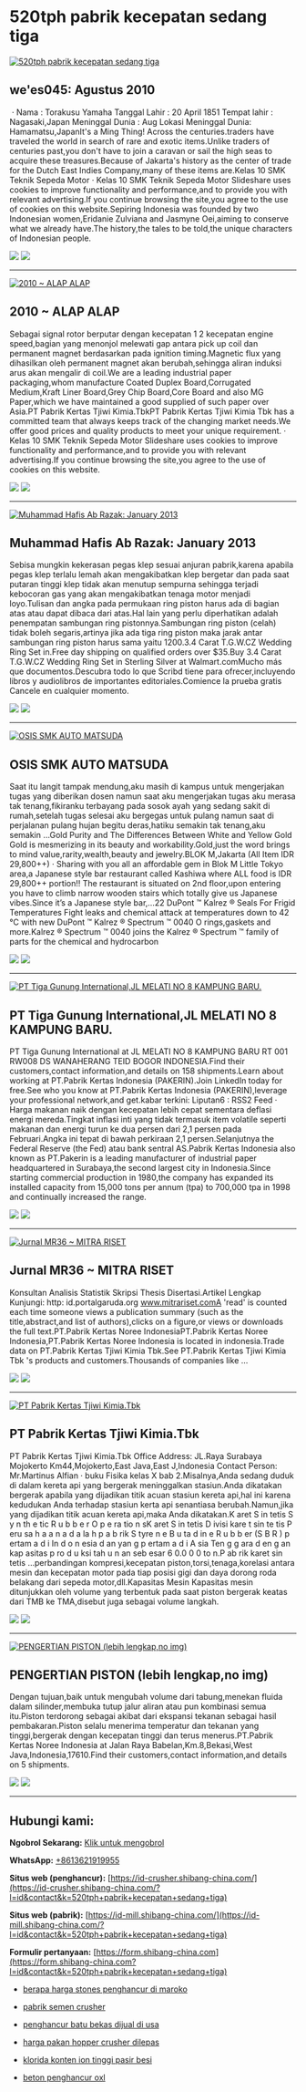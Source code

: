# 520tph pabrik kecepatan sedang tiga

<a href="https://swt.shibang-china.com/?l=id&img&k=520tph+pabrik+kecepatan+sedang+tiga" target="_blank">![520tph pabrik kecepatan sedang tiga](http://static.shibang-china.com/all-800x300/847.jpg)</a>

## we'es045: Agustus 2010
&nbsp;&#0183;&#32;Nama : Torakusu Yamaha Tanggal Lahir : 20 April 1851 Tempat lahir : Nagasaki,Japan Meninggal Dunia : Aug Lokasi Meninggal Dunia: Hamamatsu,JapanIt's a Ming Thing! Across the centuries.traders have traveled the world in search of rare and exotic items.Unlike traders of centuries past,you don't have to join a caravan or sail the high seas to acquire these treasures.Because of Jakarta's history as the center of trade for the Dutch East Indies Company,many of these items are.Kelas 10 SMK Teknik Sepeda Motor&nbsp;&#0183;&#32;Kelas 10 SMK Teknik Sepeda Motor Slideshare uses cookies to improve functionality and performance,and to provide you with relevant advertising.If you continue browsing the site,you agree to the use of cookies on this website.Sepiring Indonesia was founded by two Indonesian women,Eridanie Zulviana and Jasmyne Oei,aiming to conserve what we already have.The history,the tales to be told,the unique characters of Indonesian people.


<a href="https://whatsapp.shibangsoft.com/WhatsApp.php" target="_blank" title="WhatsApp">![](http://static.shibang-china.com/icon/whatsapp.png)</a> <a href="https://swt.shibang-china.com/?l=id&icon&k=520tph+pabrik+kecepatan+sedang+tiga" target="_blank">![](http://static.shibang-china.com/icon/chat-id.png)</a>

---

<a href="https://swt.shibang-china.com/?l=id&img&k=520tph+pabrik+kecepatan+sedang+tiga" target="_blank">![2010 ~ ALAP ALAP](http://static.shibang-china.com/all-800x300/924.jpg)</a>

## 2010 ~ ALAP ALAP
Sebagai signal rotor berputar dengan kecepatan 1 2 kecepatan engine speed,bagian yang menonjol melewati gap antara pick up coil dan permanent magnet berdasarkan pada ignition timing.Magnetic flux yang dihasilkan oleh permanent magnet akan berubah,sehingga aliran induksi arus akan mengalir di coil.We are a leading industrial paper packaging,whom manufacture Coated Duplex Board,Corrugated Medium,Kraft Liner Board,Grey Chip Board,Core Board and also MG Paper,which we have maintained a good supplied of such paper over Asia.PT Pabrik Kertas Tjiwi Kimia.TbkPT Pabrik Kertas Tjiwi Kimia Tbk has a committed team that always keeps track of the changing market needs.We offer good prices and quality products to meet your unique requirement.&nbsp;&#0183;&#32;Kelas 10 SMK Teknik Sepeda Motor Slideshare uses cookies to improve functionality and performance,and to provide you with relevant advertising.If you continue browsing the site,you agree to the use of cookies on this website.


<a href="https://whatsapp.shibangsoft.com/WhatsApp.php" target="_blank" title="WhatsApp">![](http://static.shibang-china.com/icon/whatsapp.png)</a> <a href="https://swt.shibang-china.com/?l=id&icon&k=520tph+pabrik+kecepatan+sedang+tiga" target="_blank">![](http://static.shibang-china.com/icon/chat-id.png)</a>

---

<a href="https://swt.shibang-china.com/?l=id&img&k=520tph+pabrik+kecepatan+sedang+tiga" target="_blank">![Muhammad Hafis Ab Razak: January 2013](http://static.shibang-china.com/all-800x300/1223.jpg)</a>

## Muhammad Hafis Ab Razak: January 2013
Sebisa mungkin kekerasan pegas klep sesuai anjuran pabrik,karena apabila pegas klep terlalu lemah akan mengakibatkan klep bergetar dan pada saat putaran tinggi klep tidak akan menutup sempurna sehingga terjadi kebocoran gas yang akan mengakibatkan tenaga motor menjadi loyo.Tulisan dan angka pada permukaan ring piston harus ada di bagian atas atau dapat dibaca dari atas.Hal lain yang perlu diperhatikan adalah penempatan sambungan ring pistonnya.Sambungan ring piston (celah) tidak boleh segaris,artinya jika ada tiga ring piston maka jarak antar sambungan ring piston harus sama yaitu 1200.3.4 Carat T.G.W.CZ Wedding Ring Set in.Free day shipping on qualified orders over $35.Buy 3.4 Carat T.G.W.CZ Wedding Ring Set in Sterling Silver at Walmart.comMucho m&#225;s que documentos.Descubra todo lo que Scribd tiene para ofrecer,incluyendo libros y audiolibros de importantes editoriales.Comience la prueba gratis Cancele en cualquier momento.


<a href="https://whatsapp.shibangsoft.com/WhatsApp.php" target="_blank" title="WhatsApp">![](http://static.shibang-china.com/icon/whatsapp.png)</a> <a href="https://swt.shibang-china.com/?l=id&icon&k=520tph+pabrik+kecepatan+sedang+tiga" target="_blank">![](http://static.shibang-china.com/icon/chat-id.png)</a>

---

<a href="https://swt.shibang-china.com/?l=id&img&k=520tph+pabrik+kecepatan+sedang+tiga" target="_blank">![OSIS SMK AUTO MATSUDA](http://static.shibang-china.com/all-800x300/245.jpg)</a>

## OSIS SMK AUTO MATSUDA
Saat itu langit tampak mendung,aku masih di kampus untuk mengerjakan tugas yang diberikan dosen namun saat aku mengerjakan tugas aku merasa tak tenang,fikiranku terbayang pada sosok ayah yang sedang sakit di rumah,setelah tugas selesai aku bergegas untuk pulang namun saat di perjalanan pulang hujan begitu deras,hatiku semakin tak tenang,aku semakin …Gold Purity and The Differences Between White and Yellow Gold Gold is mesmerizing in its beauty and workability.Gold,just the word brings to mind value,rarity,wealth,beauty and jewelry.BLOK M,Jakarta (All Item IDR 29,800++)&nbsp;&#0183;&#32;Sharing with you all an affordable gem in Blok M Little Tokyo area,a Japanese style bar restaurant called Kashiwa where ALL food is IDR 29,800++ portion!! The restaurant is situated on 2nd floor,upon entering you have to climb narrow wooden stairs which totally give us Japanese vibes.Since it’s a Japanese style bar,…22 DuPont ™ Kalrez &#174; Seals For Frigid Temperatures Fight leaks and chemical attack at temperatures down to 42 &#176;C with new DuPont ™ Kalrez &#174; Spectrum ™ 0040 O rings,gaskets and more.Kalrez &#174; Spectrum ™ 0040 joins the Kalrez &#174; Spectrum ™ family of parts for the chemical and hydrocarbon


<a href="https://whatsapp.shibangsoft.com/WhatsApp.php" target="_blank" title="WhatsApp">![](http://static.shibang-china.com/icon/whatsapp.png)</a> <a href="https://swt.shibang-china.com/?l=id&icon&k=520tph+pabrik+kecepatan+sedang+tiga" target="_blank">![](http://static.shibang-china.com/icon/chat-id.png)</a>

---

<a href="https://swt.shibang-china.com/?l=id&img&k=520tph+pabrik+kecepatan+sedang+tiga" target="_blank">![PT Tiga Gunung International,JL MELATI NO 8 KAMPUNG BARU.](http://static.shibang-china.com/all-800x300/1442.jpg)</a>

## PT Tiga Gunung International,JL MELATI NO 8 KAMPUNG BARU.
PT Tiga Gunung International at JL MELATI NO 8 KAMPUNG BARU RT 001 RW008 DS WANAHERANG TEID BOGOR INDONESIA.Find their customers,contact information,and details on 158 shipments.Learn about working at PT.Pabrik Kertas Indonesia (PAKERIN).Join LinkedIn today for free.See who you know at PT.Pabrik Kertas Indonesia (PAKERIN),leverage your professional network,and get.kabar terkini: Liputan6 : RSS2 Feed&nbsp;&#0183;&#32;Harga makanan naik dengan kecepatan lebih cepat sementara deflasi energi mereda.Tingkat inflasi inti yang tidak termasuk item volatile seperti makanan dan energi turun ke dua persen dari 2,1 persen pada Februari.Angka ini tepat di bawah perkiraan 2,1 persen.Selanjutnya the Federal Reserve (the Fed) atau bank sentral AS.Pabrik Kertas Indonesia also known as PT.Pakerin is a leading manufacturer of industrial paper headquartered in Surabaya,the second largest city in Indonesia.Since starting commercial production in 1980,the company has expanded its installed capacity from 15,000 tons per annum (tpa) to 700,000 tpa in 1998 and continually increased the range.


<a href="https://whatsapp.shibangsoft.com/WhatsApp.php" target="_blank" title="WhatsApp">![](http://static.shibang-china.com/icon/whatsapp.png)</a> <a href="https://swt.shibang-china.com/?l=id&icon&k=520tph+pabrik+kecepatan+sedang+tiga" target="_blank">![](http://static.shibang-china.com/icon/chat-id.png)</a>

---

<a href="https://swt.shibang-china.com/?l=id&img&k=520tph+pabrik+kecepatan+sedang+tiga" target="_blank">![Jurnal MR36 ~ MITRA RISET](http://static.shibang-china.com/all-800x300/512.jpg)</a>

## Jurnal MR36 ~ MITRA RISET
Konsultan Analisis Statistik Skripsi Thesis Disertasi.Artikel Lengkap Kunjungi: http: id.portalgaruda.org www.mitrariset.comA 'read' is counted each time someone views a publication summary (such as the title,abstract,and list of authors),clicks on a figure,or views or downloads the full text.PT.Pabrik Kertas Noree IndonesiaPT.Pabrik Kertas Noree Indonesia,PT.Pabrik Kertas Noree Indonesia is located in indonesia.Trade data on PT.Pabrik Kertas Tjiwi Kimia Tbk.See PT.Pabrik Kertas Tjiwi Kimia Tbk 's products and customers.Thousands of companies like …


<a href="https://whatsapp.shibangsoft.com/WhatsApp.php" target="_blank" title="WhatsApp">![](http://static.shibang-china.com/icon/whatsapp.png)</a> <a href="https://swt.shibang-china.com/?l=id&icon&k=520tph+pabrik+kecepatan+sedang+tiga" target="_blank">![](http://static.shibang-china.com/icon/chat-id.png)</a>

---

<a href="https://swt.shibang-china.com/?l=id&img&k=520tph+pabrik+kecepatan+sedang+tiga" target="_blank">![PT Pabrik Kertas Tjiwi Kimia.Tbk](http://static.shibang-china.com/all-800x300/925.jpg)</a>

## PT Pabrik Kertas Tjiwi Kimia.Tbk
PT Pabrik Kertas Tjiwi Kimia.Tbk Office Address: JL.Raya Surabaya Mojokerto Km44,Mojokerto,East Java,East J,Indonesia Contact Person: Mr.Martinus Alfian&nbsp;&#0183;&#32;buku Fisika kelas X bab 2.Misalnya,Anda sedang duduk di dalam kereta api yang bergerak meninggalkan stasiun.Anda dikatakan bergerak apabila yang dijadikan titik acuan stasiun kereta api,hal ini karena kedudukan Anda terhadap stasiun kerta api senantiasa berubah.Namun,jika yang dijadikan titik acuan kereta api,maka Anda dikatakan.K aret S in tetis S y n th e tic R u b b e r O p e ra tio n sK aret S in tetis D ivisi kare t sin te tis P eru sa h a a n a d a la h p a b rik S tyre n e B u ta d in e R u b b er (S B R ) p ertam a d i In d o n esia d an yan g p ertam a d i A sia Ten g g ara d en g an kap asitas p ro d u ksi tah u n an seb esar 6 0.0 0 0 to n.P ab rik karet sin tetis …perbandingan kompresi,kecepatan piston,torsi,tenaga,korelasi antara mesin dan kecepatan motor pada tiap posisi gigi dan daya dorong roda belakang dari sepeda motor,dll.Kapasitas Mesin Kapasitas mesin ditunjukkan oleh volume yang terbentuk pada saat piston bergerak keatas dari TMB ke TMA,disebut juga sebagai volume langkah.


<a href="https://whatsapp.shibangsoft.com/WhatsApp.php" target="_blank" title="WhatsApp">![](http://static.shibang-china.com/icon/whatsapp.png)</a> <a href="https://swt.shibang-china.com/?l=id&icon&k=520tph+pabrik+kecepatan+sedang+tiga" target="_blank">![](http://static.shibang-china.com/icon/chat-id.png)</a>

---

<a href="https://swt.shibang-china.com/?l=id&img&k=520tph+pabrik+kecepatan+sedang+tiga" target="_blank">![PENGERTIAN PISTON (lebih lengkap,no img)](http://static.shibang-china.com/all-800x300/585.jpg)</a>

## PENGERTIAN PISTON (lebih lengkap,no img)
Dengan tujuan,baik untuk mengubah volume dari tabung,menekan fluida dalam silinder,membuka tutup jalur aliran atau pun kombinasi semua itu.Piston terdorong sebagai akibat dari ekspansi tekanan sebagai hasil pembakaran.Piston selalu menerima temperatur dan tekanan yang tinggi,bergerak dengan kecepatan tinggi dan terus menerus.PT.Pabrik Kertas Noree Indonesia at Jalan Raya Babelan,Km.8,Bekasi,West Java,Indonesia,17610.Find their customers,contact information,and details on 5 shipments.

<a href="https://whatsapp.shibangsoft.com/WhatsApp.php" target="_blank" title="WhatsApp">![](http://static.shibang-china.com/icon/whatsapp.png)</a> <a href="https://swt.shibang-china.com/?l=id&icon&k=520tph+pabrik+kecepatan+sedang+tiga" target="_blank">![](http://static.shibang-china.com/icon/chat-id.png)</a>

---
## Hubungi kami:

**Ngobrol Sekarang:** [Klik untuk mengobrol](https://swt.shibang-china.com?l=id&contact&k=520tph+pabrik+kecepatan+sedang+tiga)

**WhatsApp:**  [+8613621919955](https://whatsapp.shibangsoft.com/WhatsApp.php)

**Situs web (penghancur):** [https://id-crusher.shibang-china.com/](https://id-crusher.shibang-china.com/?l=id&contact&k=520tph+pabrik+kecepatan+sedang+tiga)

**Situs web (pabrik):** [https://id-mill.shibang-china.com/](https://id-mill.shibang-china.com/?l=id&contact&k=520tph+pabrik+kecepatan+sedang+tiga)

**Formulir pertanyaan:** [https://form.shibang-china.com](https://form.shibang-china.com?l=id&contact&k=520tph+pabrik+kecepatan+sedang+tiga)

* [berapa harga stones penghancur di maroko](../47/berapa%20harga%20stones%20penghancur%20di%20maroko.md)

* [pabrik semen crusher](../50/pabrik%20semen%20crusher.md)

* [penghancur batu bekas dijual di usa](../45/penghancur%20batu%20bekas%20dijual%20di%20usa.md)

* [harga pakan hopper crusher dilepas](../49/harga%20pakan%20hopper%20crusher%20dilepas.md)

* [klorida konten ion tinggi pasir besi](../47/klorida%20konten%20ion%20tinggi%20pasir%20besi.md)

* [beton penghancur oxl](../41/beton%20penghancur%20oxl.md)